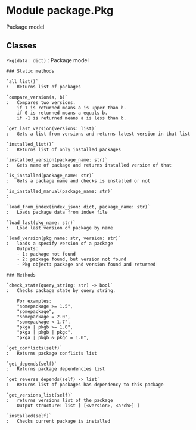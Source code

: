 Module package.Pkg
==================
Package model

Classes
-------

`Pkg(data: dict)`
:   Package model

    ### Static methods

    `all_list()`
    :   Returns list of packages

    `compare_version(a, b)`
    :   Compares two versions.
        if 1 is returned means a is upper than b.
        if 0 is returned means a equals b.
        if -1 is returned means a is less than b.

    `get_last_version(versions: list)`
    :   Gets a list from versions and returns latest version in that list

    `installed_list()`
    :   Returns list of only installed packages

    `installed_version(package_name: str)`
    :   Gets name of package and returns installed version of that

    `is_installed(package_name: str)`
    :   Gets a package name and checks is installed or not

    `is_installed_manual(package_name: str)`
    :

    `load_from_index(index_json: dict, package_name: str)`
    :   Loads package data from index file

    `load_last(pkg_name: str)`
    :   Load last version of package by name

    `load_version(pkg_name: str, version: str)`
    :   loads a specify version of a package
        Outputs:
        - 1: package not found
        - 2: package found, but version not found
        - Pkg object: package and version found and returned

    ### Methods

    `check_state(query_string: str) ‑> bool`
    :   Checks package state by query string.
        
        For examples:
        "somepackage >= 1.5",
        "somepackage",
        "somepackage = 2.0",
        "somepackage < 1.7",
        "pkga | pkgb >= 1.0",
        "pkga | pkgb | pkgc",
        "pkga | pkgb & pkgc = 1.0",

    `get_conflicts(self)`
    :   Returns package conflicts list

    `get_depends(self)`
    :   Returns package dependencies list

    `get_reverse_depends(self) ‑> list`
    :   Returns list of packages has dependency to this package

    `get_versions_list(self)`
    :   returns versions list of the package
        Output structure: list [ [<version>, <arch>] ]

    `installed(self)`
    :   Checks current package is installed